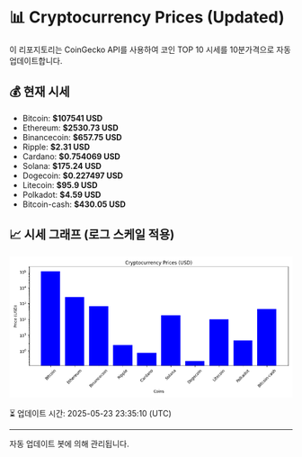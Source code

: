 
# 📊 Cryptocurrency Prices (Updated)

이 리포지토리는 CoinGecko API를 사용하여 코인 TOP 10 시세를 10분가격으로 자동 업데이트합니다.

## 💰 현재 시세
- Bitcoin: **$107541 USD**
- Ethereum: **$2530.73 USD**
- Binancecoin: **$657.75 USD**
- Ripple: **$2.31 USD**
- Cardano: **$0.754069 USD**
- Solana: **$175.24 USD**
- Dogecoin: **$0.227497 USD**
- Litecoin: **$95.9 USD**
- Polkadot: **$4.59 USD**
- Bitcoin-cash: **$430.05 USD**

## 📈 시세 그래프 (로그 스케일 적용)
![Crypto Prices](crypto_prices.png)

⏳ 업데이트 시간: 2025-05-23 23:35:10 (UTC)

---
자동 업데이트 봇에 의해 관리됩니다.
